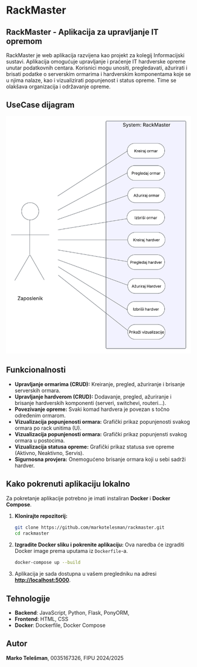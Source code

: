 # RackMaster

## RackMaster - Aplikacija za upravljanje IT opremom

RackMaster je web aplikacija razvijena kao projekt za kolegij Informacijski sustavi. Aplikacija omogućuje upravljanje i praćenje IT hardverske opreme unutar podatkovnih centara. Korisnici mogu unositi, pregledavati, ažurirati i brisati podatke o serverskim ormarima i hardverskim komponentama koje se u njima nalaze, kao i vizualizirati popunjenost i status opreme. Time se olakšava organizacija i održavanje opreme.

## UseCase dijagram

![UseCase dijagram](UseCase_RackMaster.png)

## Funkcionalnosti

* **Upravljanje ormarima (CRUD):** Kreiranje, pregled, ažuriranje i brisanje serverskih ormara.
* **Upravljanje hardverom (CRUD):** Dodavanje, pregled, ažuriranje i brisanje hardverskih komponenti (serveri, switchevi, routeri...).
* **Povezivanje opreme:** Svaki komad hardvera je povezan s točno određenim ormarom.
* **Vizualizacija popunjenosti ormara:** Grafički prikaz popunjenosti svakog ormara po rack unitima (U).
* **Vizualizacija popunjenosti ormara:** Grafički prikaz popunjensti svakog ormara u postocima.
* **Vizualizacija statusa opreme:** Grafički prikaz statusa sve opreme (Aktivno, Neaktivno, Servis).
* **Sigurnosna provjera:** Onemogućeno brisanje ormara koji u sebi sadrži hardver.

## Kako pokrenuti aplikaciju lokalno

Za pokretanje aplikacije potrebno je imati instaliran **Docker** i **Docker Compose**.

1.  **Klonirajte repozitorij:**
    ```bash
    git clone https://github.com/markotelesman/rackmaster.git
    cd rackmaster
    ```

2.  **Izgradite Docker sliku i pokrenite aplikaciju:**
    Ova naredba će izgraditi Docker image prema uputama iz `Dockerfile`-a.
    ```bash
    docker-compose up --build
    ```

3.  Aplikacija je sada dostupna u vašem pregledniku na adresi **[http://localhost:5000](http://localhost:5000)**.

## Tehnologije

- **Backend**: JavaScript, Python, Flask, PonyORM, 
- **Frontend**: HTML, CSS
- **Docker**: Dockerfile, Docker Compose

## Autor

**Marko Telešman**, 0035167326, FIPU 2024/2025